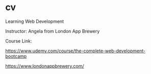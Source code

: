 # cv
Learning Web Development

Instructor: Angela from London App Brewery

Course Link: 

https://www.udemy.com/course/the-complete-web-development-bootcamp

https://www.londonappbrewery.com/
